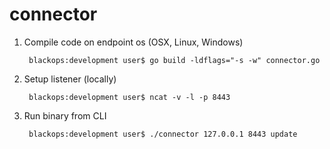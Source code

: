 # connector

1. Compile code on endpoint os (OSX, Linux, Windows)

		blackops:development user$ go build -ldflags="-s -w" connector.go

2. Setup listener (locally)
  
		blackops:development user$ ncat -v -l -p 8443
  
3. Run binary from CLI 

		blackops:development user$ ./connector 127.0.0.1 8443 update
 
